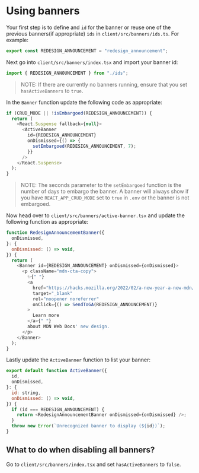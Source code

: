 # Using banners

Your first step is to define and `id` for the banner or reuse one of the previous banners(if appropriate) `ids` in `client/src/banners/ids.ts`. For example:

```js
export const REDESIGN_ANNOUNCEMENT = "redesign_announcement";
```

Next go into `client/src/banners/index.tsx` and import your banner id:

```js
import { REDESIGN_ANNOUNCEMENT } from "./ids";
```

> NOTE: If there are currently no banners running, ensure that you set `hasActiveBanners` to `true`.

In the `Banner` function update the following code as appropriate:

```js
if (CRUD_MODE || !isEmbargoed(REDESIGN_ANNOUNCEMENT)) {
  return (
    <React.Suspense fallback={null}>
      <ActiveBanner
        id={REDESIGN_ANNOUNCEMENT}
        onDismissed={() => {
          setEmbargoed(REDESIGN_ANNOUNCEMENT, 7);
        }}
      />
    </React.Suspense>
  );
}
```

> NOTE: The seconds parameter to the `setEmbargoed` function is the number of days to embargo the banner. A banner will always show if you have `REACT_APP_CRUD_MODE` set to `true` in `.env` or the banner is not embargoed.

Now head over to `client/src/banners/active-banner.tsx` and update the following function as appropriate:

```js
function RedesignAnnouncementBanner({
  onDismissed,
}: {
  onDismissed: () => void,
}) {
  return (
    <Banner id={REDESIGN_ANNOUNCEMENT} onDismissed={onDismissed}>
      <p className="mdn-cta-copy">
        ✨{" "}
        <a
          href="https://hacks.mozilla.org/2022/02/a-new-year-a-new-mdn/"
          target="_blank"
          rel="noopener noreferrer"
          onClick={() => SendToGA(REDESIGN_ANNOUNCEMENT)}
        >
          Learn more
        </a>{" "}
        about MDN Web Docs' new design.
      </p>
    </Banner>
  );
}
```

Lastly update the `ActiveBanner` function to list your banner:

```js
export default function ActiveBanner({
  id,
  onDismissed,
}: {
  id: string,
  onDismissed: () => void,
}) {
  if (id === REDESIGN_ANNOUNCEMENT) {
    return <RedesignAnnouncementBanner onDismissed={onDismissed} />;
  }
  throw new Error(`Unrecognized banner to display (${id})`);
}
```

## What to do when disabling all banners?

Go to `client/src/banners/index.tsx` and set `hasActiveBanners` to `false`.
